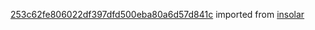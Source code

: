 [253c62fe806022df397dfd500eba80a6d57d841c](https://github.com/insolar/insolar/commit/253c62fe806022df397dfd500eba80a6d57d841c) imported from [insolar](https://github.com/insolar/insolar)
